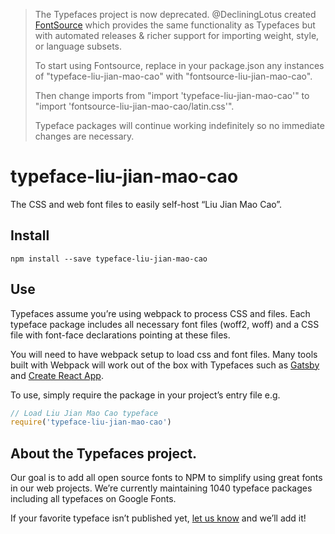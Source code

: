 >The Typefaces project is now deprecated. @DecliningLotus created
[FontSource](https://github.com/fontsource/fontsource) which provides the
same functionality as Typefaces but with automated releases & richer
support for importing weight, style, or language subsets.
>
>To start using Fontsource, replace in your package.json any instances of
"typeface-liu-jian-mao-cao" with "fontsource-liu-jian-mao-cao".
>
> Then change imports from "import 'typeface-liu-jian-mao-cao'" to "import 'fontsource-liu-jian-mao-cao/latin.css'".
>
>Typeface packages will continue working indefinitely so no immediate
>changes are necessary.

# typeface-liu-jian-mao-cao

The CSS and web font files to easily self-host “Liu Jian Mao Cao”.

## Install

`npm install --save typeface-liu-jian-mao-cao`

## Use

Typefaces assume you’re using webpack to process CSS and files. Each typeface
package includes all necessary font files (woff2, woff) and a CSS file with
font-face declarations pointing at these files.

You will need to have webpack setup to load css and font files. Many tools built
with Webpack will work out of the box with Typefaces such as [Gatsby](https://github.com/gatsbyjs/gatsby)
and [Create React App](https://github.com/facebookincubator/create-react-app).

To use, simply require the package in your project’s entry file e.g.

```javascript
// Load Liu Jian Mao Cao typeface
require('typeface-liu-jian-mao-cao')
```

## About the Typefaces project.

Our goal is to add all open source fonts to NPM to simplify using great fonts in
our web projects. We’re currently maintaining 1040 typeface packages
including all typefaces on Google Fonts.

If your favorite typeface isn’t published yet, [let us know](https://github.com/KyleAMathews/typefaces)
and we’ll add it!

